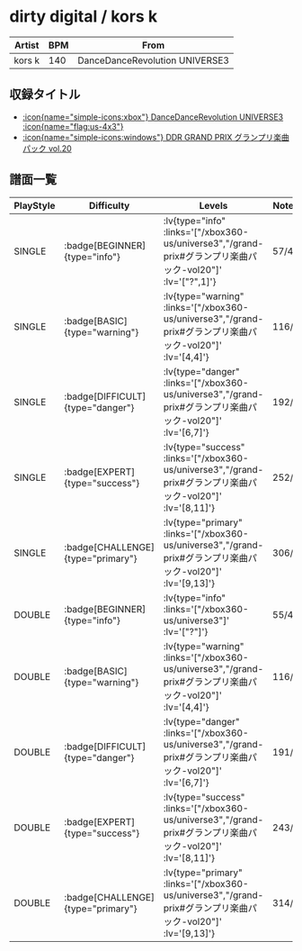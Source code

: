 # dirty digital / kors k

|Artist|BPM|From|
|------|---|----|
|kors k|140|DanceDanceRevolution UNIVERSE3|

## 収録タイトル

- [ :icon{name="simple-icons:xbox"} DanceDanceRevolution UNIVERSE3 :icon{name="flag:us-4x3"} ](/xbox360-us/universe3)
- [ :icon{name="simple-icons:windows"} DDR GRAND PRIX グランプリ楽曲パック vol.20](/grand-prix#グランプリ楽曲パック-vol20)

## 譜面一覧

|PlayStyle|Difficulty|Levels|Notes|Movie|
|---------|----------|------|-----|-----|
|SINGLE| :badge[BEGINNER]{type="info"} | :lv{type="info" :links='["/xbox360-us/universe3","/grand-prix#グランプリ楽曲パック-vol20"]' :lv='["?",1]'} |57/4||
|SINGLE| :badge[BASIC]{type="warning"} | :lv{type="warning" :links='["/xbox360-us/universe3","/grand-prix#グランプリ楽曲パック-vol20"]' :lv='[4,4]'} |116/4||
|SINGLE| :badge[DIFFICULT]{type="danger"} | :lv{type="danger" :links='["/xbox360-us/universe3","/grand-prix#グランプリ楽曲パック-vol20"]' :lv='[6,7]'} |192/5||
|SINGLE| :badge[EXPERT]{type="success"} | :lv{type="success" :links='["/xbox360-us/universe3","/grand-prix#グランプリ楽曲パック-vol20"]' :lv='[8,11]'} |252/5||
|SINGLE| :badge[CHALLENGE]{type="primary"} | :lv{type="primary" :links='["/xbox360-us/universe3","/grand-prix#グランプリ楽曲パック-vol20"]' :lv='[9,13]'} |306/2||
|DOUBLE| :badge[BEGINNER]{type="info"} | :lv{type="info" :links='["/xbox360-us/universe3"]' :lv='["?"]'} |55/4||
|DOUBLE| :badge[BASIC]{type="warning"} | :lv{type="warning" :links='["/xbox360-us/universe3","/grand-prix#グランプリ楽曲パック-vol20"]' :lv='[4,4]'} |116/4||
|DOUBLE| :badge[DIFFICULT]{type="danger"} | :lv{type="danger" :links='["/xbox360-us/universe3","/grand-prix#グランプリ楽曲パック-vol20"]' :lv='[6,7]'} |191/5||
|DOUBLE| :badge[EXPERT]{type="success"} | :lv{type="success" :links='["/xbox360-us/universe3","/grand-prix#グランプリ楽曲パック-vol20"]' :lv='[8,11]'} |243/7||
|DOUBLE| :badge[CHALLENGE]{type="primary"} | :lv{type="primary" :links='["/xbox360-us/universe3","/grand-prix#グランプリ楽曲パック-vol20"]' :lv='[9,13]'} |314/2||
